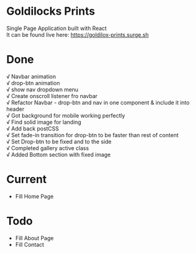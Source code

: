 # Goldilocks Prints
Single Page Application built with React <br />
It can be found live here: https://goldilox-prints.surge.sh

# Done
√  Navbar animation <br />
√ drop-btn animation <br />
√ show nav dropdown menu <br />
√ Create onscroll listener fro navbar <br />
√ Refactor Navbar - drop-btn and nav in one component & include it into header <br />
√ Got background for mobile working perfectly <br />
√ Find solid image for landing <br />
√ Add back postCSS <br />
√ Set fade-in transition for drop-btn to be faster than rest of content <br />
√ Set Drop-btn to be fixed and to the side <br />
√ Completed gallery active class <br />
√ Added Bottom section with fixed image <br />

# Current
- Fill Home Page
# Todo
- Fill About Page
- Fill Contact
